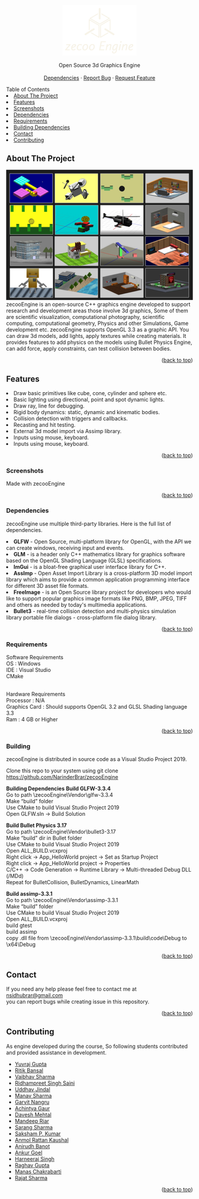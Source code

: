<div id="top"></div>

<!-- PROJECT LOGO -->
<br />
<div align="center">
  <a>
    <img src="images/logo.png" alt="Logo" width="200" height="137">
  </a>
  <p align="center">
    Open Source 3d Graphics Engine
    <br />
    <br />
    <a href="https://github.com/NarinderBrar/zecooEngine/tree/master/zecooEngine/Vendor">Dependencies</a>
    ·
    <a href="https://github.com/NarinderBrar/zecooEngine/issues">Report Bug</a>
    ·
    <a href="https://github.com/NarinderBrar/zecooEngine/issues">Request Feature</a>
  </p>
</div>


<!-- TABLE OF CONTENTS -->

<summary>Table of Contents</summary>
<li><a href="#about-the-project">About The Project</a></li>
<li><a href="#features">Features</a></li>
<li><a href="#screenshots">Screenshots</a></li>
<li><a href="#dependencies">Dependencies</a></li>
<li><a href="#requirements">Requirements</a></li>
<li><a href="#Building">Building Dependencies</a></li>
<li><a href="#contact">Contact</a></li>
<li><a href="#contributing">Contributing</a></li>

## About The Project
![Product Name Screen Shot][product-screenshot]
zecooEngine is an open-source C++ graphics engine developed to support research and development areas those involve 3d graphics, Some of them are scientific visualization, computational photography, scientific computing, computational geometry, Physics and other Simulations, Game development etc. zecooEngine supports OpenGL 3.3 as a graphic API. You can draw 3d models, add lights, apply textures while creating materials. It provides features to add physics on the models using Bullet Physics Engine, can add force, apply constraints, can test collision between bodies.
<p align="right">(<a href="#top">back to top</a>)</p>

## Features
<li>Draw basic primitives like cube, cone, cylinder and sphere etc.</li>
<li>Basic lighting using directional, point and spot dynamic lights.</li>
<li>Draw ray, line for debugging.</li>
<li>Rigid body dynamics: static, dynamic and kinematic bodies.</li>
<li>Collision detection with triggers and callbacks.</li>
<li>Recasting and hit testing.</li>
<li>External 3d model import via Assimp library.</li>
<li>Inputs using mouse, keyboard.</li>
<li>Inputs using mouse, keyboard.</li>
<p align="right">(<a href="#top">back to top</a>)</p>

### Screenshots
Made with zecooEngine
<p align="right">(<a href="#top">back to top</a>)</p>

### Dependencies
zecooEngine use multiple third-party libraries. Here is the full list of dependencies.

<li><b>GLFW</b> - Open Source, multi-platform library for OpenGL, with the API we can create windows, receiving input and events. </li>
<li><b>GLM</b> - is a header only C++ mathematics library for graphics software based on the OpenGL Shading Language (GLSL) specifications. </li>
<li><b>ImGui</b> - is a bloat-free graphical user interface library for C++. </li>
<li><b>AssImp</b> - Open Asset Import Library is a cross-platform 3D model import library which aims to provide a common application programming interface for different 3D asset file formats.</li>
<li><b>FreeImage</b> - is an Open Source library project for developers who would like to support popular graphics image formats like PNG, BMP, JPEG, TIFF and others as needed by today's multimedia applications.</li>
<li><b>Bullet3</b> - real-time collision detection and multi-physics simulation library portable file dialogs - cross-platform file dialog library.</li>
<p align="right">(<a href="#top">back to top</a>)</p>

### Requirements
Software Requirements
<br/>OS : Windows
<br/>IDE : Visual Studio
<br/>CMake

<br/>Hardware Requirements
<br/>Processor : N/A
<br/>Graphics Card : Should supports OpenGL 3.2 and GLSL Shading language 3.3
<br/>Ram : 4 GB or Higher
<p align="right">(<a href="#top">back to top</a>)</p>

### Building
zecooEngine is distributed in source code as a Visual Studio Project 2019. 

Clone this repo to your system using 
git clone https://github.com/NarinderBrar/zecooEngine

<b>Building Dependencies</b>
<b>Build GLFW-3.3.4</b>
<br/>Go to path \zecooEngine\Vendor\glfw-3.3.4
<br/>Make “build” folder
<br/>Use CMake to build Visual Studio Project 2019
<br/>Open GLFW.sln -> Build Solution

<b>Build Bullet Physics 3.17 </b>
<br/>Go to path \zecooEngine\Vendor\bullet3-3.17
<br/>Make “build” dir in Bullet folder
<br/>Use CMake to build Visual Studio Project 2019
<br/>Open ALL_BUILD.vcxproj
<br/>Right click -> App_HelloWorld project -> Set as Startup Project
<br/>Right click -> App_HelloWorld project -> Properties
<br/>C/C++ -> Code Generation -> Runtime Library -> Multi-threaded Debug DLL (/MDd)
<br/>Repeat for BulletCollision, BulletDynamics, LinearMath

<b> Build assimp-3.3.1 </b>
<br/>Go to path \zecooEngine\Vendor\assimp-3.3.1
<br/>Make “build” folder
<br/>Use CMake to build Visual Studio Project 2019
<br/>Open ALL_BUILD.vcxproj
<br/>build gtest
<br/>build assimp
<br/>copy .dll file from \zecooEngine\Vendor\assimp-3.3.1\build\code\Debug to \x64\Debug
<p align="right">(<a href="#top">back to top</a>)</p>

## Contact
If you need any help please feel free to contact me at nsidhubrar@gmail.com
<br/>you can report bugs while creating issue in this repository. 
<p align="right">(<a href="#top">back to top</a>)</p>

## Contributing
As engine developed during the course, So following students contributed and provided assistance in development. 
- <a href="https://github.com/Yuvraj2705">Yuvraj Gupta</a>
- <a href="https://github.com/Ritikbansal">Ritik Bansal</a>
- <a href="https://github.com/ZEPPELIN023">Vaibhav Sharma</a>
- <a href="https://github.com/sainiridu">Ridhampreet Singh Saini</a>
- <a href="https://github.com/UddhavJindal">Uddhav Jindal</a>
- <a href="https://github.com/manav008">Manav Sharma</a>
- <a href="https://github.com/GarvitNangru">Garvit Nangru</a>
- <a href="https://github.com/Achintyagaur">Achintya Gaur</a>
- <a href="https://github.com/Daveshmehta">Davesh Mehtal</a>
- <a href="https://github.com/Mandeep895">Mandeep Riar</a>
- <a href="https://github.com/LeafBlade47">Sarang Sharma</a>
- <a href="https://github.com/YoiTsReTr0">Saksham P. Kumar</a>
- <a href="https://github.com/09BUBBLES">Anmol Rattan Kaushal</a>
- <a href="">Anirudh Banot</a>
- <a href="">Ankur Goel</a>
- <a href="">Harneeraj Singh</a>
- <a href="">Raghav Gupta</a>
- <a href="">Manas Chakrabarti</a> 
- <a href="">Rajat Sharma</a> 
<p align="right">(<a href="#top">back to top</a>)</p>

<!-- MARKDOWN LINKS & IMAGES -->
[product-screenshot]: images/productImage.jpg